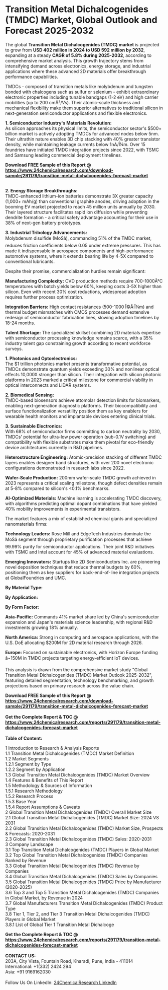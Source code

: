 <h1>Transition Metal Dichalcogenides (TMDC) Market, Global Outlook and Forecast 2025-2032</h1><p>The global <strong>Transition Metal Dichalcogenides (TMDC) market</strong> is projected to grow from <strong>USD 402 million in 2024 to USD 592 million by 2032</strong>, expanding at a steady <strong>CAGR of 5.8% during 2025-2032</strong>, according to comprehensive market analysis. This growth trajectory stems from intensifying demand across electronics, energy storage, and industrial applications where these advanced 2D materials offer breakthrough performance capabilities.</p><p>TMDCs - composed of transition metals like molybdenum and tungsten bonded with chalcogens such as sulfur or selenium - exhibit extraordinary electronic properties including tunable bandgaps (1-2 eV) and high carrier mobilities (up to 200 cmÂ²/Vs). Their atomic-scale thickness and mechanical flexibility make them superior alternatives to traditional silicon in next-generation semiconductor applications and flexible electronics.</p><p><strong>1. Semiconductor Industry's Materials Revolution:</strong><br>
As silicon approaches its physical limits, the semiconductor sector's $500+ billion market is actively adopting TMDCs for advanced nodes below 5nm. Their ultrathin nature enables 3D chip stacking with 40% greater transistor density, while maintaining leakage currents below 1nA/Î¼m. Over 15 foundries have initiated TMDC integration projects since 2022, with TSMC and Samsung leading commercial deployment timelines.</p><div><b>Download FREE Sample of this Report @ 
            <a href="https://www.24chemicalresearch.com/download-sample/291179/transition-metal-dichalcogenides-forecast-market">
            https://www.24chemicalresearch.com/download-sample/291179/transition-metal-dichalcogenides-forecast-market</a></b></div><br><p><strong>2. Energy Storage Breakthroughs:</strong><br>
TMDC-enhanced lithium-ion batteries demonstrate 3X greater capacity (1,000+ mAh/g) than conventional graphite anodes, driving adoption in the booming EV market projected to reach 45 million units annually by 2030. Their layered structure facilitates rapid ion diffusion while preventing dendrite formation - a critical safety advantage accounting for their use in 38% of next-gen battery prototypes.</p><p><strong>3. Industrial Tribology Advancements:</strong><br>
Molybdenum disulfide (MoSâ), commanding 51% of the TMDC market, reduces friction coefficients below 0.05 under extreme pressures. This has made it indispensable in aerospace components and high-performance automotive systems, where it extends bearing life by 4-5X compared to conventional lubricants.</p><p>Despite their promise, commercialization hurdles remain significant:</p><p><strong>Manufacturing Complexity:</strong> CVD production methods require 700-1000Â°C temperatures with batch yields below 60%, keeping costs 3-5X higher than silicon. Even with recent 30% cost reductions, widespread adoption requires further process optimization.</p><p><strong>Integration Barriers:</strong> High contact resistances (500-1000 Î©Â·Î¼m) and thermal budget mismatches with CMOS processes demand extensive redesign of semiconductor fabrication lines, slowing adoption timelines by 18-24 months.</p><p><strong>Talent Shortage:</strong> The specialized skillset combining 2D materials expertise with semiconductor processing knowledge remains scarce, with a 35% industry talent gap constraining growth according to recent workforce surveys.</p><p><strong>1. Photonics and Optoelectronics:</strong><br>
The $1 trillion photonics market presents transformative potential, as TMDCs demonstrate quantum yields exceeding 30% and nonlinear optical effects 10,000X stronger than silicon. Their integration with silicon photonic platforms in 2023 marked a critical milestone for commercial viability in optical interconnects and LiDAR systems.</p><p><strong>2. Biomedical Sensing:</strong><br>
TMDC-based biosensors achieve attomolar detection limits for biomarkers, enabling next-generation diagnostic platforms. Their biocompatibility and surface functionalization versatility position them as key enablers for wearable health monitors and implantable devices entering clinical trials.</p><p><strong>3. Sustainable Electronics:</strong><br>
With 68% of semiconductor firms committing to carbon neutrality by 2030, TMDCs' potential for ultra-low power operation (sub-0.1V switching) and compatibility with flexible substrates make them pivotal for eco-friendly device architectures currently in R&amp;D pipelines.</p><p><strong>Heterostructure Engineering:</strong> Atomic-precision stacking of different TMDC layers enables designer band structures, with over 200 novel electronic configurations demonstrated in research labs since 2022.</p><p><strong>Wafer-Scale Production:</strong> 200mm wafer-scale TMDC growth achieved in 2023 represents a critical scaling milestone, though defect densities remain at 5-8% compared to silicon's &lt;0.1% benchmarks.</p><p><strong>AI-Optimized Materials:</strong> Machine learning is accelerating TMDC discovery, with algorithms predicting optimal dopant combinations that have yielded 40% mobility improvements in experimental transistors.</p><p>The market features a mix of established chemical giants and specialized nanomaterials firms:</p><p><strong>Technology Leaders:</strong> Rose Mill and EdgeTech Industries dominate the MoSâ segment through proprietary purification processes that achieve 99.99% purity for semiconductor applications. Their joint R&amp;D initiatives with TSMC and Intel account for 45% of advanced material evaluations.</p><p><strong>Emerging Innovators:</strong> Startups like 2D Semiconductors Inc. are pioneering novel deposition techniques that reduce thermal budgets by 60%, positioning them as key suppliers for back-end-of-line integration projects at GlobalFoundries and UMC.</p><p><strong>By Material Type:</strong></p><p><strong>By Application:</strong></p><p><strong>By Form Factor:</strong></p><p><strong>Asia-Pacific:</strong> Commands 41% market share led by China's semiconductor expansion and Japan's materials science leadership, with regional R&amp;D investments growing 18% annually.</p><p><strong>North America:</strong> Strong in computing and aerospace applications, with the U.S. DoE allocating $200M for 2D material research through 2026.</p><p><strong>Europe:</strong> Focused on sustainable electronics, with Horizon Europe funding â¬150M in TMDC projects targeting energy-efficient IoT devices.</p><p>This analysis is drawn from the comprehensive market study "Global Transition Metal Dichalcogenides (TMDC) Market Outlook 2025-2032", featuring detailed segmentation, technology benchmarking, and growth projections based on primary research across the value chain.</p><div><b>Download FREE Sample of this Report @ 
            <a href="https://www.24chemicalresearch.com/download-sample/291179/transition-metal-dichalcogenides-forecast-market">
            https://www.24chemicalresearch.com/download-sample/291179/transition-metal-dichalcogenides-forecast-market</a></b></div><br><div><b>Get the Complete Report & TOC @ 
            <a href="https://www.24chemicalresearch.com/reports/291179/transition-metal-dichalcogenides-forecast-market">
            https://www.24chemicalresearch.com/reports/291179/transition-metal-dichalcogenides-forecast-market</a></b></div><br>
            <b>Table of Content:</b><p>1 Introduction to Research & Analysis Reports<br />
 1.1 Transition Metal Dichalcogenides (TMDC) Market Definition<br />
 1.2 Market Segments<br />
 1.2.1 Segment by Type<br />
 1.2.2 Segment by Application<br />
 1.3 Global Transition Metal Dichalcogenides (TMDC) Market Overview<br />
 1.4 Features & Benefits of This Report<br />
 1.5 Methodology & Sources of Information<br />
 1.5.1 Research Methodology<br />
 1.5.2 Research Process<br />
 1.5.3 Base Year<br />
 1.5.4 Report Assumptions & Caveats<br />
2 Global Transition Metal Dichalcogenides (TMDC) Overall Market Size<br />
 2.1 Global Transition Metal Dichalcogenides (TMDC) Market Size: 2024 VS 2031<br />
 2.2 Global Transition Metal Dichalcogenides (TMDC) Market Size, Prospects & Forecasts: 2020-2031<br />
 2.3 Global Transition Metal Dichalcogenides (TMDC) Sales: 2020-2031<br />
3 Company Landscape<br />
 3.1 Top Transition Metal Dichalcogenides (TMDC) Players in Global Market<br />
 3.2 Top Global Transition Metal Dichalcogenides (TMDC) Companies Ranked by Revenue<br />
 3.3 Global Transition Metal Dichalcogenides (TMDC) Revenue by Companies<br />
 3.4 Global Transition Metal Dichalcogenides (TMDC) Sales by Companies<br />
 3.5 Global Transition Metal Dichalcogenides (TMDC) Price by Manufacturer (2020-2025)<br />
 3.6 Top 3 and Top 5 Transition Metal Dichalcogenides (TMDC) Companies in Global Market, by Revenue in 2024<br />
 3.7 Global Manufacturers Transition Metal Dichalcogenides (TMDC) Product Type<br />
 3.8 Tier 1, Tier 2, and Tier 3 Transition Metal Dichalcogenides (TMDC) Players in Global Market<br />
 3.8.1 List of Global Tier 1 Transition Metal Dichalcoge</p><div><b>Get the Complete Report & TOC @ 
            <a href="https://www.24chemicalresearch.com/reports/291179/transition-metal-dichalcogenides-forecast-market">
            https://www.24chemicalresearch.com/reports/291179/transition-metal-dichalcogenides-forecast-market</a></b></div><br><b>CONTACT US:</b><br>
            203A, City Vista, Fountain Road, Kharadi, Pune, India - 411014<br>
            International: +1(332) 2424 294<br>
            Asia: +91 9169162030 <br><br>
            Follow Us On LinkedIn: <a href="https://www.linkedin.com/company/24chemicalresearch/">24ChemicalResearch LinkedIn</a>